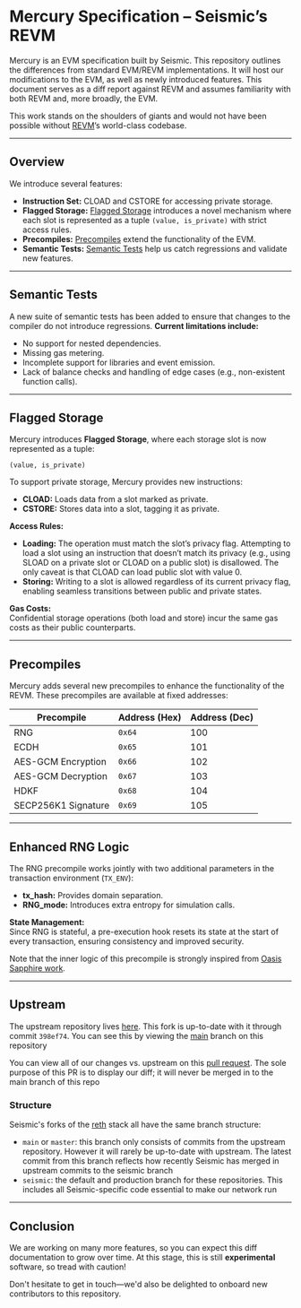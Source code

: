 # Mercury Specification – Seismic’s REVM

Mercury is an EVM specification built by Seismic. This repository outlines the differences from standard EVM/REVM implementations. It will host our modifications to the EVM, as well as newly introduced features. This document serves as a diff report against REVM and assumes familiarity with both REVM and, more broadly, the EVM.

This work stands on the shoulders of giants and would not have been possible without [REVM](https://github.com/bluealloy/revm)’s world-class codebase.

---

## Overview

We introduce several features:

- **Instruction Set:** CLOAD and CSTORE for accessing private storage.
- **Flagged Storage:** [Flagged Storage](#flagged-storage) introduces a novel mechanism where each slot is represented as a tuple `(value, is_private)` with strict access rules.
- **Precompiles:** [Precompiles](#precompiles) extend the functionality of the EVM.
- **Semantic Tests:** [Semantic Tests](#semantic-tests) help us catch regressions and validate new features.

---

## Semantic Tests

A new suite of semantic tests has been added to ensure that changes to the compiler do not introduce regressions. **Current limitations include:**
- No support for nested dependencies.
- Missing gas metering.
- Incomplete support for libraries and event emission.
- Lack of balance checks and handling of edge cases (e.g., non-existent function calls).

---

## Flagged Storage

Mercury introduces **Flagged Storage**, where each storage slot is now represented as a tuple:  

`(value, is_private)`

To support private storage, Mercury provides new instructions:
- **CLOAD:** Loads data from a slot marked as private.
- **CSTORE:** Stores data into a slot, tagging it as private.

**Access Rules:**
- **Loading:** The operation must match the slot’s privacy flag. Attempting to load a slot using an instruction that doesn’t match its privacy (e.g., using SLOAD on a private slot or CLOAD on a public slot) is disallowed. The only caveat is that CLOAD can load public slot with value 0.
- **Storing:** Writing to a slot is allowed regardless of its current privacy flag, enabling seamless transitions between public and private states.

**Gas Costs:**  
Confidential storage operations (both load and store) incur the same gas costs as their public counterparts.

---

## Precompiles

Mercury adds several new precompiles to enhance the functionality of the REVM. These precompiles are available at fixed addresses:

| **Precompile**             | **Address (Hex)** | **Address (Dec)** |
|----------------------------|-------------------|-------------------|
| RNG                        | `0x64`            | 100               |
| ECDH                       | `0x65`            | 101               |
| AES-GCM Encryption         | `0x66`            | 102               |
| AES-GCM Decryption         | `0x67`            | 103               |
| HDKF                       | `0x68`            | 104               |
| SECP256K1 Signature        | `0x69`            | 105               |

---

## Enhanced RNG Logic

The RNG precompile works jointly with two additional parameters in the transaction environment (`TX_ENV`):

- **tx_hash:** Provides domain separation.
- **RNG_mode:** Introduces extra entropy for simulation calls.

**State Management:**  
Since RNG is stateful, a pre-execution hook resets its state at the start of every transaction, ensuring consistency and improved security.

Note that the inner logic of this precompile is strongly inspired from [Oasis Sapphire work](https://oasisprotocol.org/sapphire).

---

## Upstream

The upstream repository lives [here](https://github.com/bluealloy/revm). This fork is up-to-date with it through commit `398ef74`. You can see this by viewing the [main](https://github.com/SeismicSystems/seismic-revm/tree/main) branch on this repository

You can view all of our changes vs. upstream on this [pull request](https://github.com/SeismicSystems/seismic-revm/pull/2). The sole purpose of this PR is to display our diff; it will never be merged in to the main branch of this repo

### Structure

Seismic's forks of the [reth](https://github.com/paradigmxyz/reth) stack all have the same branch structure:
- `main` or `master`: this branch only consists of commits from the upstream repository. However it will rarely be up-to-date with upstream. The latest commit from this branch reflects how recently Seismic has merged in upstream commits to the seismic branch
- `seismic`: the default and production branch for these repositories. This includes all Seismic-specific code essential to make our network run

---

## Conclusion

We are working on many more features, so you can expect this diff documentation to grow over time. At this stage, this is still **experimental** software, so tread with caution!

Don't hesitate to get in touch—we'd also be delighted to onboard new contributors to this repository.
